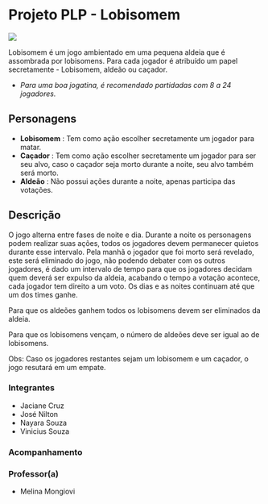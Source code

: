 # Projeto PLP - Lobisomem

![](http://www.auplod.com/u/laopudba40e.png)

Lobisomem é um jogo ambientado em uma pequena aldeia que é assombrada por lobisomens. Para cada jogador é atribuído um papel secretamente - Lobisomem, aldeão ou caçador. 

- *Para uma boa jogatina, é recomendado partidadas com 8 a 24 jogadores.*

## Personagens
- **Lobisomem** : Tem como ação escolher secretamente um jogador para matar.
- **Caçador** : Tem como ação escolher secretamente um jogador para ser seu alvo, caso o caçador seja morto durante a noite, seu alvo também será morto.
- **Aldeão** : Não possui ações durante a noite, apenas participa das votações.

## Descrição
  O jogo alterna entre fases de noite e dia. Durante a noite os personagens podem realizar suas ações, todos os jogadores devem permanecer quietos durante esse intervalo.
  Pela manhã o jogador que foi morto será revelado, este será eliminado do jogo, não podendo debater com os outros jogadores, é dado um
  intervalo de tempo para que os jogadores decidam quem deverá ser expulso da aldeia, acabando o tempo a votação acontece, cada jogador tem direito a
  um voto. Os dias e as noites continuam até que um dos times ganhe.
  
  Para que os aldeões ganhem todos os lobisomens devem ser eliminados da aldeia.
  
  Para que os lobisomens vençam, o número de aldeões deve ser igual ao de lobisomens.
  
  Obs: Caso os jogadores restantes sejam um lobisomem e um caçador, o jogo resutará em um empate.
  
  ### Integrantes
  - Jaciane Cruz
  - José Nilton
  - Nayara Souza
  - Vinicius Souza

### Acompanhamento
### Professor(a)
- Melina Mongiovi
